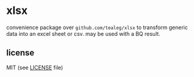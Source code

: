 # xlsx

convenience package over `github.com/tealeg/xlsx` to transform generic data into an excel sheet or csv. may be used with a BQ result.

## license 
MIT (see [LICENSE](https://github.com/streamrail/xlsx/blob/master/LICENSE) file)
